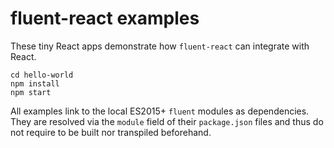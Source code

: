 # fluent-react examples

These tiny React apps demonstrate how `fluent-react` can integrate with React.

    cd hello-world
    npm install
    npm start

All examples link to the local ES2015+ `fluent` modules as dependencies. They
are resolved via the `module` field of their `package.json` files and thus do
not require to be built nor transpiled beforehand.
